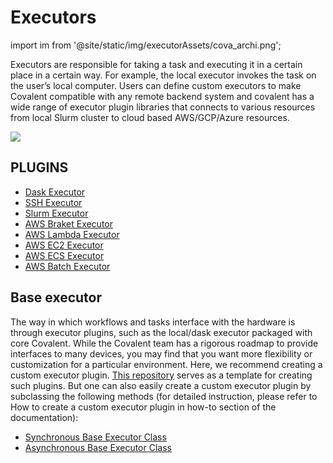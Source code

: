 # Executors

import im from '@site/static/img/executorAssets/cova_archi.png';

Executors are responsible for taking a task and executing it in a certain place in a certain way. For example, the local executor invokes the task on the user’s local computer. Users can define custom executors to make Covalent compatible with any remote backend system and covalent has a wide range of executor plugin libraries that connects to various resources from local Slurm cluster to cloud based AWS/GCP/Azure resources.

<img src={im}/>

## PLUGINS

<!-- * [Local Executor](/docs/user-documentation/api-reference/executors/local) -->

- [Dask Executor](/docs/user-documentation/api-reference/executors/dask)
- [SSH Executor](/docs/user-documentation/api-reference/executors/ssh)
- [Slurm Executor](/docs/user-documentation/api-reference/executors/slurm)
- [AWS Braket Executor](/docs/user-documentation/api-reference/executors/aws-bracket)
- [AWS Lambda Executor](/docs/user-documentation/api-reference/executors/awslambda)
- [AWS EC2 Executor](/docs/user-documentation/api-reference/executors/awsec2)
- [AWS ECS Executor](/docs/user-documentation/api-reference/executors/awsecs)
- [AWS Batch Executor](/docs/user-documentation/api-reference/executors/awsbatch)

## Base executor

The way in which workflows and tasks interface with the hardware is through executor plugins, such as the local/dask executor packaged with core Covalent. While the Covalent team has a rigorous roadmap to provide interfaces to many devices, you may find that you want more flexibility or customization for a particular environment. Here, we recommend creating a custom executor plugin. [This repository](https://github.com/AgnostiqHQ/covalent-executor-template/) serves as a template for creating such plugins. But one can also easily create a custom executor plugin by subclassing the following methods (for detailed instruction, please refer to How to create a custom executor plugin in how-to section of the documentation):

- [Synchronous Base Executor Class](/docs/user-documentation/api-reference/executors/synchronous-base-executor-class)
- [Asynchronous Base Executor Class](/docs/user-documentation/api-reference/executors/asynchronous-base-executor-class)
